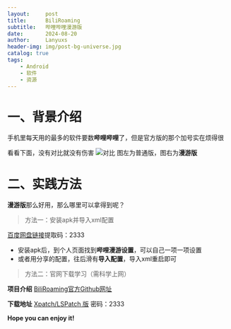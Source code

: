 ```yaml
---
layout:     post
title:      BiliRoaming
subtitle:   哔哩哔哩漫游版
date:       2024-08-20
author:     Lanyuxs
header-img: img/post-bg-universe.jpg
catalog: true
tags:
    - Android
    - 软件
    - 资源 
---
```


# 一、背景介绍

手机里每天用的最多的软件要数**哔哩哔哩**了，但是官方版的那个加号实在烦得很

看看下面，没有对比就没有伤害
![对比](https://p.ipic.vip/uhi4eu.png)
图左为普通版，图右为**漫游版**

# 二、实践方法

**漫游版**那么好用，那么哪里可以拿得到呢？

>方法一：安装apk并导入xml配置

[百度网盘链接](https://pan.baidu.com/s/1Vuj0VIBdOMByiWlNngSOgQ?pwd=2333)提取码：2333

* 安装apk后，到个人页面找到**哔哩漫游设置**，可以自己一项一项设置
* 或者用分享的配置，往后滑有**导入配置**，导入xml重启即可

>方法二：官网下载学习（需科学上网）

**项目介绍**
[BiliRoaming官方Github网址](https://github.com/yujincheng08/BiliRoaming)

**下载地址**
[Xpatch/LSPatch 版](https://wwe.lanzoux.com/b015ll4sb) 密码：2333
<!--备份下载地址：https://wwe.lanzoux.com/b0159j7uh 2333-->

**Hope you can enjoy it!**